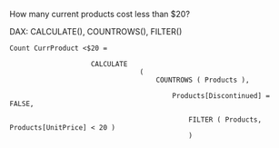 
How many current products cost less than $20?

DAX: CALCULATE(), COUNTROWS(), FILTER()


    Count CurrProduct <$20 =
    
                        CALCULATE
                                    (
                                        COUNTROWS ( Products ),
                                        
                                            Products[Discontinued] = FALSE,
                                            
                                                FILTER ( Products, Products[UnitPrice] < 20 )
                                                )
